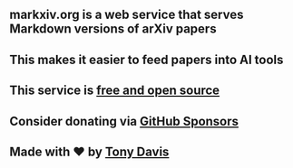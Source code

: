 ## markxiv.org is a web service that serves Markdown versions of arXiv papers

## This makes it easier to feed papers into AI tools

## This service is [free and open source](https://github.com/tonydavis629/markxiv)

## Consider donating via [GitHub Sponsors](https://github.com/sponsors/tonydavis629)

## Made with ❤️ by [Tony Davis](https://tonyd.co)